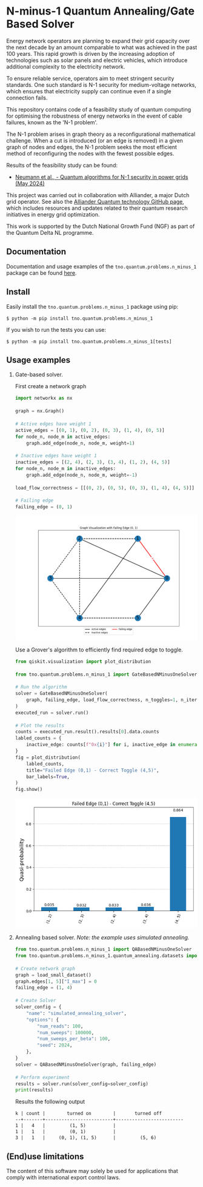# N-minus-1 Quantum Annealing/Gate Based Solver

Energy network operators are planning to expand their grid capacity over the next decade by an amount comparable to what was achieved in the past 100 years. This rapid growth is driven by the increasing adoption of technologies such as solar panels and electric vehicles, which introduce additional complexity to the electricity network.

To ensure reliable service, operators aim to meet stringent security standards. One such standard is N-1 security for medium-voltage networks, which ensures that electricity supply can continue even if a single connection fails.

This repository contains code of a feasibility study of quantum computing for optimising the robustness of energy networks in the event of cable failures, known as the 'N-1 problem'.

The N-1 problem arises in graph theory as a reconfigurational mathematical challenge. When a cut is introduced (or an edge is removed) in a given graph of nodes and edges, the N-1 problem seeks the most efficient method of reconfiguring the nodes with the fewest possible edges.

Results of the feasibility study can be found: 

- [Neumann et al., - Quantum algorithms for N-1 security in power grids (May 2024)](https://arxiv.org/html/2405.00434v1)


This project was carried out in collaboration with Alliander, a major Dutch grid operator. See also the [Alliander Quantum technology GitHub page](https://github.com/alliander-opensource/quantum_research), which includes resources and updates related to their quantum research initiatives in energy grid optimization.

This work is supported by the Dutch National Growth Fund (NGF) as part of the Quantum Delta NL programme.


## Documentation

Documentation and usage examples of the `tno.quantum.problems.n_minus_1` package can be found [here](https://tno-quantum.github.io/documentation/).

## Install

Easily install the `tno.quantum.problems.n_minus_1` package using pip:

```console
$ python -m pip install tno.quantum.problems.n_minus_1
```

If you wish to run the tests you can use:
```console
$ python -m pip install tno.quantum.problems.n_minus_1[tests]
```

## Usage examples

1. Gate-based solver.

    First create a network graph

    ```python
    import networkx as nx

    graph = nx.Graph()

    # Active edges have weight 1
    active_edges = [(0, 1), (0, 2), (0, 3), (1, 4), (0, 5)]
    for node_n, node_m in active_edges:
        graph.add_edge(node_n, node_m, weight=1)

    # Inactive edges have weight 1
    inactive_edges = [(2, 4), (2, 3), (3, 4), (1, 2), (4, 5)]
    for node_n, node_m in inactive_edges:
        graph.add_edge(node_n, node_m, weight=-1)

    load_flow_correctness = [[(0, 2), (0, 5), (0, 3), (1, 4), (4, 5)]]

    # Failing edge
    failing_edge = (0, 1)            
    ```

    ![Network graph](images/graph.png)

    Use a Grover's algorithm to efficiently find required edge to toggle. 

    ```python
    from qiskit.visualization import plot_distribution

    from tno.quantum.problems.n_minus_1 import GateBasedNMinusOneSolver

    # Run the algorithm
    solver = GateBasedNMinusOneSolver(
        graph, failing_edge, load_flow_correctness, n_toggles=1, n_iter=1
    )
    executed_run = solver.run()

    # Plot the results
    counts = executed_run.result().results[0].data.counts
    labled_counts = {
        inactive_edge: counts[f"0x{i}"] for i, inactive_edge in enumerate(inactive_edges)
    }
    fig = plot_distribution(
        labled_counts,
        title="Failed Edge (0,1) - Correct Toggle (4,5)",
        bar_labels=True,
    )
    fig.show()
    ```

    ![Algorithm results](images/grover_n-1.png)


2. Annealing based solver. *Note: the example uses simulated annealing.*

    ```python
    from tno.quantum.problems.n_minus_1 import QABasedNMinusOneSolver
    from tno.quantum.problems.n_minus_1.quantum_annealing.datasets import load_small_dataset

    # Create network graph
    graph = load_small_dataset()
    graph.edges[1, 5]["I_max"] = 0
    failing_edge = (1, 4)

    # Create Solver
    solver_config = {
        "name": "simulated_annealing_solver",
        "options": {
            "num_reads": 100,
            "num_sweeps": 100000,
            "num_sweeps_per_beta": 100,
            "seed": 2024,
        },
    }
    solver = QABasedNMinusOneSolver(graph, failing_edge)

    # Perform experiment
    results = solver.run(solver_config=solver_config)
    print(results)
    ```

    Results the following output

    ```
    k | count |        turned on        |       turned off        
    --+-------+-------------------------+-------------------------
    1 |   4   |         (1, 5)          |
    1 |   1   |         (0, 1)          |
    3 |   1   |     (0, 1), (1, 5)      |         (5, 6)
    ```


## (End)use limitations
The content of this software may solely be used for applications that comply with international export control laws.